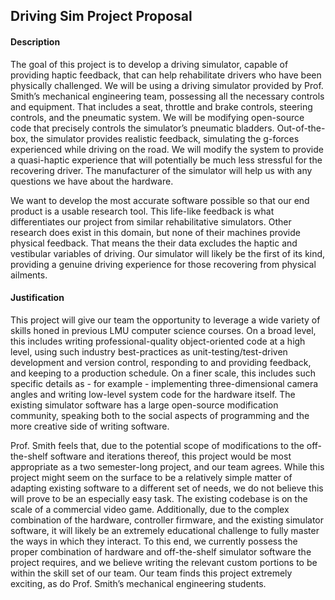 ## Driving Sim Project Proposal

#### Description
The goal of this project is to develop a driving simulator, capable of providing haptic feedback, that can help rehabilitate drivers who have been physically challenged. We will be using a driving simulator provided by Prof. Smith’s mechanical engineering team, possessing all the necessary controls and equipment. That includes a seat, throttle and brake controls, steering controls, and the pneumatic system. We will be modifying open-source code that precisely controls the simulator’s pneumatic bladders. Out-of-the-box, the simulator provides realistic feedback, simulating the g-forces experienced while driving on the road. We will modify the system to provide a quasi-haptic experience that will potentially be much less stressful for the recovering driver. The manufacturer of the simulator will help us with any questions we have about the hardware.

We want to develop the most accurate software possible so that our end product is a usable research tool. This life-like feedback is what differentiates our project from similar rehabilitative simulators. Other research does exist in this domain, but none of their machines provide physical feedback. That means the their data excludes the haptic and vestibular variables of driving. Our simulator will likely be the first of its kind, providing a genuine driving experience for those recovering from physical ailments.

#### Justification
This project will give our team the opportunity to leverage a wide variety of skills honed in previous LMU computer science courses. On a broad level, this includes writing professional-quality object-oriented code at a high level, using such industry best-practices as unit-testing/test-driven development and version control, responding to and providing feedback, and keeping to a production schedule. On a finer scale, this includes such specific details as - for example - implementing three-dimensional camera angles and writing low-level system code for the hardware itself. The existing simulator software has a large open-source modification community, speaking both to the social aspects of programming and the more creative side of writing software.

Prof. Smith feels that, due to the potential scope of modifications to the off-the-shelf software and iterations thereof, this project would be most appropriate as a two semester-long project, and our team agrees. While this project might seem on the surface to be a relatively simple matter of adapting existing software to a different set of needs, we do not believe this will prove to be an especially easy task. The existing codebase is on the scale of a commercial video game. Additionally, due to the complex combination of the hardware, controller firmware, and the existing simulator software, it will likely be an extremely educational challenge to fully master the ways in which they interact. To this end, we currently possess the proper combination of hardware and off-the-shelf simulator software the project requires, and we believe writing the relevant custom portions to be within the skill set of our team. Our team finds this project extremely exciting, as do Prof. Smith’s mechanical engineering students.
